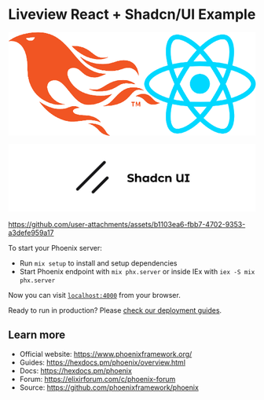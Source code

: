 # Liveview React + Shadcn/UI Example

![react + phoenix logo](/github/react-phoenix.png)

![shadcn/ui logo](/github/shadcnui.jpg)


https://github.com/user-attachments/assets/b1103ea6-fbb7-4702-9353-a3defe959a17


To start your Phoenix server:

  * Run `mix setup` to install and setup dependencies
  * Start Phoenix endpoint with `mix phx.server` or inside IEx with `iex -S mix phx.server`

Now you can visit [`localhost:4000`](http://localhost:4000) from your browser.

Ready to run in production? Please [check our deployment guides](https://hexdocs.pm/phoenix/deployment.html).

## Learn more

  * Official website: https://www.phoenixframework.org/
  * Guides: https://hexdocs.pm/phoenix/overview.html
  * Docs: https://hexdocs.pm/phoenix
  * Forum: https://elixirforum.com/c/phoenix-forum
  * Source: https://github.com/phoenixframework/phoenix
